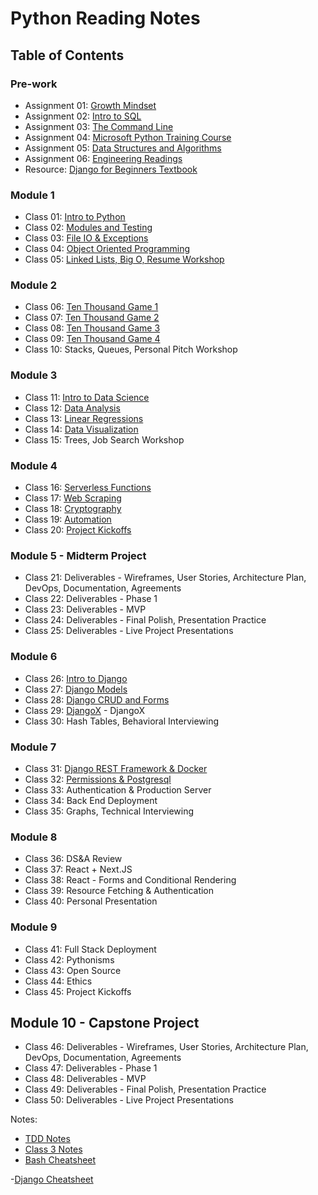 
# Python Reading Notes

## Table of Contents

### Pre-work

- Assignment 01: [Growth Mindset](growthmindset.md)
- Assignment 02: [Intro to SQL](intro_to_SQL.md)
- Assignment 03: [The Command Line](thecommandline.md)
- Assignment 04: [Microsoft Python Training Course](pythontraining.md)
- Assignment 05: [Data Structures and Algorithms](data.md)
- Assignment 06: [Engineering Readings](engineer.md)
- Resource: [Django for Beginners Textbook](book-django-for-beginners.pdf)

### Module 1

- Class 01: [Intro to Python](1.md)
- Class 02: [Modules and Testing](2.md)
- Class 03: [File IO & Exceptions](3.md)
- Class 04: [Object Oriented Programming](4.md)
- Class 05: [Linked Lists, Big O, Resume Workshop](5.md)

### Module 2

- Class 06: [Ten Thousand Game 1](6.md)
- Class 07: [Ten Thousand Game 2](7.md)
- Class 08: [Ten Thousand Game 3](8.md)
- Class 09: [Ten Thousand Game 4](9.md)
- Class 10: Stacks, Queues, Personal Pitch Workshop

### Module 3

- Class 11: [Intro to Data Science](11.md)
- Class 12: [Data Analysis](12.md)
- Class 13: [Linear Regressions](13.md)
- Class 14: [Data Visualization](14.md)
- Class 15: Trees, Job Search Workshop

### Module 4

- Class 16: [Serverless Functions](16.md)
- Class 17: [Web Scraping](17.md)
- Class 18: [Cryptography](18.md) 
- Class 19: [Automation](19.md)
- Class 20: [Project Kickoffs](20.md)

### Module 5 - Midterm Project

- Class 21: Deliverables - Wireframes, User Stories, Architecture Plan, DevOps, Documentation, Agreements
- Class 22: Deliverables - Phase 1
- Class 23: Deliverables - MVP
- Class 24: Deliverables - Final Polish, Presentation Practice
- Class 25: Deliverables - Live Project Presentations

### Module 6

- Class 26: [Intro to Django](20.md)
- Class 27: [Django Models](27.md)
- Class 28: [Django CRUD and Forms](28.md)
- Class 29: [DjangoX](29.md) - DjangoX
- Class 30: Hash Tables, Behavioral Interviewing

### Module 7

- Class 31: [Django REST Framework & Docker](31.md)
- Class 32: [Permissions & Postgresql](32.md)
- Class 33: Authentication & Production Server
- Class 34: Back End Deployment
- Class 35: Graphs, Technical Interviewing

### Module 8

- Class 36: DS&A Review
- Class 37: React + Next.JS
- Class 38: React - Forms and Conditional Rendering
- Class 39: Resource Fetching & Authentication
- Class 40: Personal Presentation

### Module 9

- Class 41: Full Stack Deployment
- Class 42: Pythonisms
- Class 43: Open Source
- Class 44: Ethics
- Class 45: Project Kickoffs

## Module 10 - Capstone Project

- Class 46: Deliverables - Wireframes, User Stories, Architecture Plan, DevOps, Documentation, Agreements
- Class 47: Deliverables - Phase 1
- Class 48: Deliverables - MVP
- Class 49: Deliverables - Final Polish, Presentation Practice
- Class 50: Deliverables - Live Project Presentations

Notes:

- [TDD Notes](TDD.md)
- [Class 3 Notes](3notes.md)
- [Bash Cheatsheet](bashcheatsheet.md)

-[Django Cheatsheet](django-cheatsheet.md)